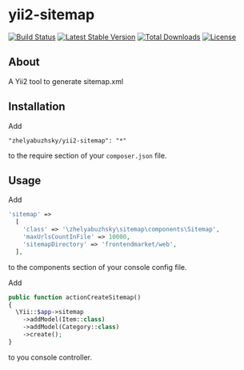 # yii2-sitemap

[![Build Status](https://travis-ci.org/zhelyabuzhsky/yii2-sitemap.svg)](https://travis-ci.org/zhelyabuzhsky/yii2-sitemap)
[![Latest Stable Version](https://poser.pugx.org/zhelyabuzhsky/yii2-sitemap/v/stable)](https://packagist.org/packages/zhelyabuzhsky/yii2-sitemap)
[![Total Downloads](https://poser.pugx.org/zhelyabuzhsky/yii2-sitemap/downloads)](https://packagist.org/packages/zhelyabuzhsky/yii2-sitemap)
[![License](https://poser.pugx.org/zhelyabuzhsky/yii2-sitemap/license)](https://packagist.org/packages/zhelyabuzhsky/yii2-sitemap)

## About

A Yii2 tool to generate sitemap.xml

## Installation

Add

```
"zhelyabuzhsky/yii2-sitemap": "*"
```

to the require section of your `composer.json` file.


## Usage

Add

```php
'sitemap' =>
  [
    'class' => '\zhelyabuzhsky\sitemap\components\Sitemap',
    'maxUrlsCountInFile' => 10000,
    'sitemapDirectory' => 'frontendmarket/web',
  ],
```

to the components section of your console config file.

Add

```php
public function actionCreateSitemap()
{
  \Yii::$app->sitemap
    ->addModel(Item::class)
    ->addModel(Category::class)
    ->create();
}
```
to you console controller.
